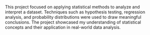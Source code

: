 This project focused on applying statistical methods to analyze and interpret a dataset. Techniques such as hypothesis testing, regression analysis, and probability distributions were used to draw meaningful conclusions. The project showcased my understanding of statistical concepts and their application in real-world data analysis.
